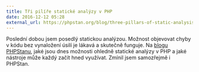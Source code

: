 ```yaml
---
title: Tři pilíře statické analýzy v PHP
date: 2016-12-12 05:28
external_url: https://phpstan.org/blog/three-pillars-of-static-analysis-in-php
---
```


Poslední dobou jsem posedlý statickou analýzou. Možnost objevovat chyby v kódu bez vynaložení úsilí je lákavá a skutečně funguje. Na [blogu PHPStanu](https://phpstan.org/blog/three-pillars-of-static-analysis-in-php), jaké jsou dnes možnosti ohledně statické analýzy v PHP a jaké nástroje může každý začít hned využívat. Zmínil jsem samozřejmě i PHPStan.
